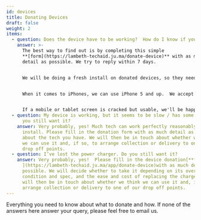 ```yaml
---
id: devices
title: Donating Devices
draft: false
weight: 2
items:
  - question: Does the device have to be working?  How do I know if you want it?
    answer: >-
      The best way to find out is by completing this simple
      **[form](https://lambeth-techaid.ju.ma/donate-device)** with as much
      detail as possible. We try to reply within 7 days.


      We will be doing a fresh install on donated devices, so they need to be able to start OK and run without too many problems before we do that install.  However, even computers which cannot be turned on often have useful parts we can use on other devices.


      When it comes to iPhones, we can use iPhone 5 and up.  We accept  iPhone 4 but distribute them for use only as basic mobiles for phoning and sending text messages.  This is because because they can no longer be properly update, so are open to many vulnerabilities. 


      If a mobile or tablet screen is cracked but usable, we'll be happy to consider it.  However, we cannot repair or replace smashed or damaged screens. Similarly, if a mobile or tablet cannot be turned on we will be unable to use it. However, charger cables and plugs, and computer power converters and leads in good condition are very helpful as many devices are donated without them.
  - question: My device is working, but it seems to be slow / has some problems. Do
      you still want it?
    answer: Very probably, yes! Much tech can work perfectly reasonably with a fresh
      install. Please fill in the donation form with as much detail as possible
      about the tech you have. We will then be in touch about whether we think
      we can use it and, if so, to arrange collection or delivery to one of our
      drop off points.
  - question: I’ve lost the power charger. Do you still want it?
    answer: Very probably, yes!  Please fill in the device donation[**form**
      ](https://lambeth-techaid.ju.ma/app/donate-device)with as much detail as
      possible. We will decide whether to take it depending on its overall
      condition and spec, and the ease and cost of replacing the charger. We
      will then be in touch about whether we think we can use it and, if so, to
      arrange collection or delivery to one of our drop off points.
---
```

Everything you need to know about what to donate and how.  If none of the answers here answer your query, please feel free to email us.